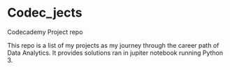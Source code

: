 # Codec_jects
Codecademy Project repo

This repo is a list of my projects as my journey through the career path of Data Analytics. It provides solutions ran in jupiter notebook running Python 3.
